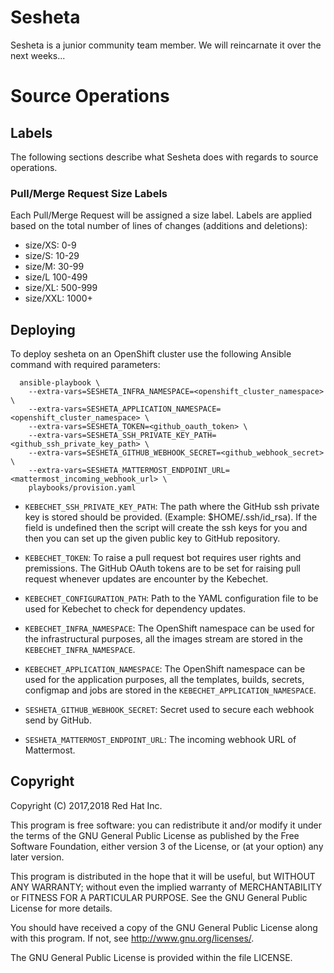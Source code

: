 # Sesheta

Sesheta is a junior community team member. We will reincarnate it over the next weeks...

# Source Operations

## Labels

The following sections describe what Sesheta does with regards to source operations.

### Pull/Merge Request Size Labels

Each Pull/Merge Request will be assigned a size label. Labels are applied based on
the total number of lines of changes (additions and deletions):

- size/XS: 0-9
- size/S: 10-29
- size/M: 30-99
- size/L 100-499
- size/XL: 500-999
- size/XXL: 1000+

## Deploying

To deploy sesheta on an OpenShift cluster use the following Ansible command with required parameters:

```shell
  ansible-playbook \
    --extra-vars=SESHETA_INFRA_NAMESPACE=<openshift_cluster_namespace> \
    --extra-vars=SESHETA_APPLICATION_NAMESPACE=<openshift_cluster_namespace> \
    --extra-vars=SESHETA_TOKEN=<github_oauth_token> \
    --extra-vars=SESHETA_SSH_PRIVATE_KEY_PATH=<github_ssh_private_key_path> \
    --extra-vars=SESHETA_GITHUB_WEBHOOK_SECRET=<github_webhook_secret> \
    --extra-vars=SESHETA_MATTERMOST_ENDPOINT_URL=<mattermost_incoming_webhook_url> \
    playbooks/provision.yaml
```

- `KEBECHET_SSH_PRIVATE_KEY_PATH`: The path where the GitHub ssh private key is stored should be provided. (Example: $HOME/.ssh/id_rsa). If the field is undefined then the script will create the ssh keys for you and then you can set up the given public key to GitHub repository.

- `KEBECHET_TOKEN`: To raise a pull request bot requires user rights and premissions. The GitHub OAuth tokens are to be set for raising pull request whenever updates are encounter by the Kebechet.

- `KEBECHET_CONFIGURATION_PATH`: Path to the YAML configuration file to be used for Kebechet to check for dependency updates.

- `KEBECHET_INFRA_NAMESPACE`: The OpenShift namespace can be used for the infrastructural purposes, all the images stream are stored in the `KEBECHET_INFRA_NAMESPACE`.

- `KEBECHET_APPLICATION_NAMESPACE`: The OpenShift namespace can be used for the application purposes, all the templates, builds, secrets, configmap and jobs are stored in the `KEBECHET_APPLICATION_NAMESPACE`.

- `SESHETA_GITHUB_WEBHOOK_SECRET`: Secret used to secure each webhook send by GitHub.

- `SESHETA_MATTERMOST_ENDPOINT_URL`: The incoming webhook URL of Mattermost.

## Copyright

Copyright (C) 2017,2018 Red Hat Inc.

This program is free software: you can redistribute it and/or modify
it under the terms of the GNU General Public License as published by
the Free Software Foundation, either version 3 of the License, or
(at your option) any later version.

This program is distributed in the hope that it will be useful,
but WITHOUT ANY WARRANTY; without even the implied warranty of
MERCHANTABILITY or FITNESS FOR A PARTICULAR PURPOSE. See the
GNU General Public License for more details.

You should have received a copy of the GNU General Public License
along with this program. If not, see <http://www.gnu.org/licenses/>.

The GNU General Public License is provided within the file LICENSE.
